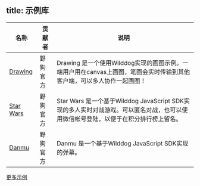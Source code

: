 
title:  示例库
---

| 名称                                       | 贡献者  | 说明                                       |
| ---------------------------------------- | ---- | ---------------------------------------- |
| [Drawing](https://github.com/WildDogTeam/demo-js-drawing) | 野狗官方 | Drawing 是一个使用Wilddog实现的画图示例。一端用户用在canvas上画图，笔画会实时传输到其他客户端，可以多人协作一起画图！ |
| [Star Wars](https://github.com/WildDogTeam/demo-js-starwars) | 野狗官方 | Star Wars 是一个基于Wilddog JavaScript SDK实现的多人实时对战游戏。可以匿名对战，也可以使用微信帐号登陆，以便于在积分排行榜上留名。 |
| [Danmu](https://github.com/WildDogTeam/demo-js-danmu) | 野狗官方 | Danmu 是一个基于Wilddog JavaScript SDK实现的弹幕。  |


[更多示例](https://github.com/WildDogTeam/awesome-wilddog)
